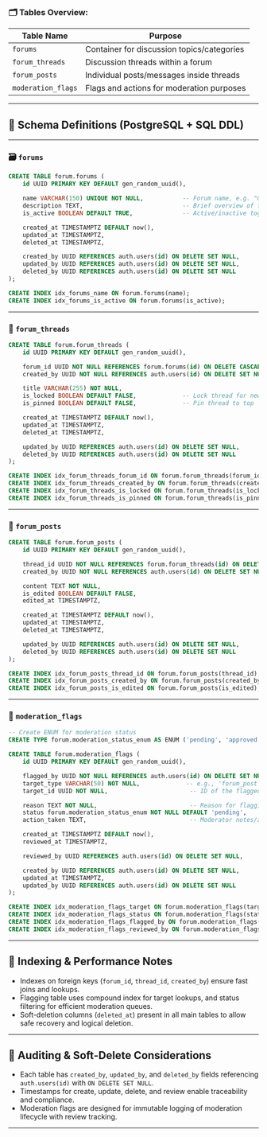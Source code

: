 ### 🗂️ Tables Overview:

| Table Name         | Purpose                                    |
| ------------------ | ------------------------------------------ |
| `forums`           | Container for discussion topics/categories |
| `forum_threads`    | Discussion threads within a forum          |
| `forum_posts`      | Individual posts/messages inside threads   |
| `moderation_flags` | Flags and actions for moderation purposes  |

---

## 📄 Schema Definitions (PostgreSQL + SQL DDL)

---

### 🗃️ `forums`

```sql
CREATE TABLE forum.forums (
    id UUID PRIMARY KEY DEFAULT gen_random_uuid(),

    name VARCHAR(150) UNIQUE NOT NULL,           -- Forum name, e.g. "General Discussion"
    description TEXT,                            -- Brief overview of forum purpose
    is_active BOOLEAN DEFAULT TRUE,              -- Active/inactive toggle

    created_at TIMESTAMPTZ DEFAULT now(),
    updated_at TIMESTAMPTZ,
    deleted_at TIMESTAMPTZ,

    created_by UUID REFERENCES auth.users(id) ON DELETE SET NULL,
    updated_by UUID REFERENCES auth.users(id) ON DELETE SET NULL,
    deleted_by UUID REFERENCES auth.users(id) ON DELETE SET NULL
);

CREATE INDEX idx_forums_name ON forum.forums(name);
CREATE INDEX idx_forums_is_active ON forum.forums(is_active);
```

---

### 💬 `forum_threads`

```sql
CREATE TABLE forum.forum_threads (
    id UUID PRIMARY KEY DEFAULT gen_random_uuid(),

    forum_id UUID NOT NULL REFERENCES forum.forums(id) ON DELETE CASCADE,
    created_by UUID NOT NULL REFERENCES auth.users(id) ON DELETE SET NULL,

    title VARCHAR(255) NOT NULL,
    is_locked BOOLEAN DEFAULT FALSE,             -- Lock thread for new posts
    is_pinned BOOLEAN DEFAULT FALSE,             -- Pin thread to top

    created_at TIMESTAMPTZ DEFAULT now(),
    updated_at TIMESTAMPTZ,
    deleted_at TIMESTAMPTZ,

    updated_by UUID REFERENCES auth.users(id) ON DELETE SET NULL,
    deleted_by UUID REFERENCES auth.users(id) ON DELETE SET NULL
);

CREATE INDEX idx_forum_threads_forum_id ON forum.forum_threads(forum_id);
CREATE INDEX idx_forum_threads_created_by ON forum.forum_threads(created_by);
CREATE INDEX idx_forum_threads_is_locked ON forum.forum_threads(is_locked);
CREATE INDEX idx_forum_threads_is_pinned ON forum.forum_threads(is_pinned);
```

---

### 📝 `forum_posts`

```sql
CREATE TABLE forum.forum_posts (
    id UUID PRIMARY KEY DEFAULT gen_random_uuid(),

    thread_id UUID NOT NULL REFERENCES forum.forum_threads(id) ON DELETE CASCADE,
    created_by UUID NOT NULL REFERENCES auth.users(id) ON DELETE SET NULL,

    content TEXT NOT NULL,
    is_edited BOOLEAN DEFAULT FALSE,
    edited_at TIMESTAMPTZ,

    created_at TIMESTAMPTZ DEFAULT now(),
    updated_at TIMESTAMPTZ,
    deleted_at TIMESTAMPTZ,

    updated_by UUID REFERENCES auth.users(id) ON DELETE SET NULL,
    deleted_by UUID REFERENCES auth.users(id) ON DELETE SET NULL
);

CREATE INDEX idx_forum_posts_thread_id ON forum.forum_posts(thread_id);
CREATE INDEX idx_forum_posts_created_by ON forum.forum_posts(created_by);
CREATE INDEX idx_forum_posts_is_edited ON forum.forum_posts(is_edited);
```

---

### 🚩 `moderation_flags`

```sql
-- Create ENUM for moderation status
CREATE TYPE forum.moderation_status_enum AS ENUM ('pending', 'approved', 'rejected', 'escalated', 'dismissed');

CREATE TABLE forum.moderation_flags (
    id UUID PRIMARY KEY DEFAULT gen_random_uuid(),

    flagged_by UUID NOT NULL REFERENCES auth.users(id) ON DELETE SET NULL,
    target_type VARCHAR(50) NOT NULL,             -- e.g., 'forum_post', 'forum_thread', 'user'
    target_id UUID NOT NULL,                       -- ID of the flagged entity

    reason TEXT NOT NULL,                          -- Reason for flagging
    status forum.moderation_status_enum NOT NULL DEFAULT 'pending',
    action_taken TEXT,                             -- Moderator notes/actions

    created_at TIMESTAMPTZ DEFAULT now(),
    reviewed_at TIMESTAMPTZ,

    reviewed_by UUID REFERENCES auth.users(id) ON DELETE SET NULL,

    created_by UUID REFERENCES auth.users(id) ON DELETE SET NULL,
    updated_at TIMESTAMPTZ,
    updated_by UUID REFERENCES auth.users(id) ON DELETE SET NULL
);

CREATE INDEX idx_moderation_flags_target ON forum.moderation_flags(target_type, target_id);
CREATE INDEX idx_moderation_flags_status ON forum.moderation_flags(status);
CREATE INDEX idx_moderation_flags_flagged_by ON forum.moderation_flags(flagged_by);
CREATE INDEX idx_moderation_flags_reviewed_by ON forum.moderation_flags(reviewed_by);
```

---

## 📌 Indexing & Performance Notes

- Indexes on foreign keys (`forum_id`, `thread_id`, `created_by`) ensure fast joins and lookups.
- Flagging table uses compound index for target lookups, and status filtering for efficient moderation queues.
- Soft-deletion columns (`deleted_at`) present in all main tables to allow safe recovery and logical deletion.

---

## 🔐 Auditing & Soft-Delete Considerations

- Each table has `created_by`, `updated_by`, and `deleted_by` fields referencing `auth.users(id)` with `ON DELETE SET NULL`.
- Timestamps for create, update, delete, and review enable traceability and compliance.
- Moderation flags are designed for immutable logging of moderation lifecycle with review tracking.

---
